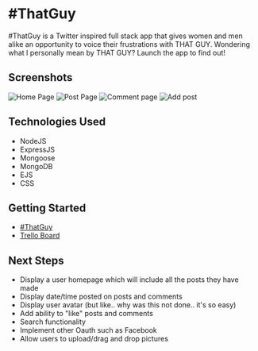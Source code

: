 # #ThatGuy

#ThatGuy is a Twitter inspired full stack app that gives women and men alike an opportunity to voice their frustrations with THAT GUY. Wondering what I personally mean by THAT GUY? Launch the app to find out!

## Screenshots

![Home Page](https://i.imgur.com/tAwaIKC.png)
![Post Page](https://i.imgur.com/afgGi9W.png)
![Comment page](https://i.imgur.com/cceKs09.png)
![Add post](https://i.imgur.com/1qALmsJ.png)

## Technologies Used

- NodeJS
- ExpressJS
- Mongoose
- MongoDB
- EJS
- CSS

## Getting Started

- [#ThatGuy](https://that-guy.herokuapp.com/)
- [Trello Board](https://trello.com/b/fjAunqWW)

## Next Steps

- Display a user homepage which will include all the posts they have made
- Display date/time posted on posts and comments
- Display user avatar (but like.. why was this not done.. it's so easy)
- Add ability to "like" posts and comments
- Search functionality
- Implement other Oauth such as Facebook
- Allow users to upload/drag and drop pictures
